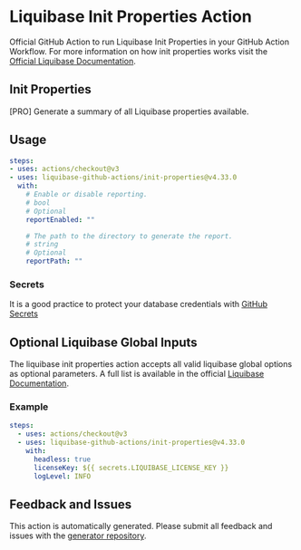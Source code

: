 # Liquibase Init Properties Action
Official GitHub Action to run Liquibase Init Properties in your GitHub Action Workflow. For more information on how init properties works visit the [Official Liquibase Documentation](https://docs.liquibase.com/commands/home.html).
## Init Properties
[PRO] Generate a summary of all Liquibase properties available.
## Usage
```yaml
steps:
- uses: actions/checkout@v3
- uses: liquibase-github-actions/init-properties@v4.33.0
  with:
    # Enable or disable reporting.
    # bool
    # Optional
    reportEnabled: ""

    # The path to the directory to generate the report.
    # string
    # Optional
    reportPath: ""

```

### Secrets
It is a good practice to protect your database credentials with [GitHub Secrets](https://docs.github.com/en/actions/security-guides/encrypted-secrets)

## Optional Liquibase Global Inputs
The liquibase init properties action accepts all valid liquibase global options as optional parameters. A full list is available in the official [Liquibase Documentation](https://docs.liquibase.com/parameters/command-parameters.html).

### Example
```yaml
steps:
  - uses: actions/checkout@v3
  - uses: liquibase-github-actions/init-properties@v4.33.0
    with:
      headless: true
      licenseKey: ${{ secrets.LIQUIBASE_LICENSE_KEY }}
      logLevel: INFO
```

## Feedback and Issues
This action is automatically generated. Please submit all feedback and issues with the [generator repository](https://github.com/liquibase/github-action-generator/issues).
